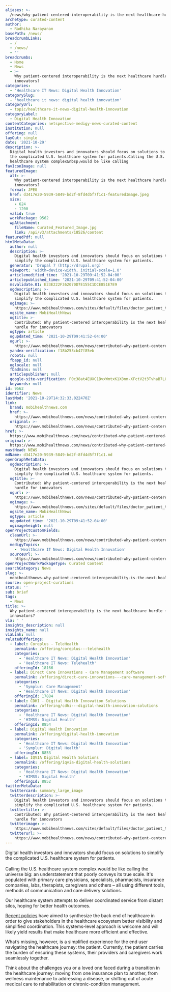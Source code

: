 ```yaml
---
aliases: >-
  /news/why-patient-centered-interoperability-is-the-next-healthcare-hurdle-for-innovators
archetype: curated-content
author:
  - Radhika Narayanan
basePath: /news/
breadcrumbLinks:
  - /
  - /news/
  - ''
breadcrumbs:
  - Home
  - News
  - >-
    Why patient-centered interoperability is the next healthcare hurdle for
    innovators?
categories:
  - 'Healthcare IT News: Digital Health Innovation'
categorySlug:
  - 'healthcare it news: digital health innovation'
categoryUrl:
  - topic/healthcare-it-news-digital-health-innovation
categoryLabel:
  - Digital Health Innovation
contentCategories: netspective-medigy-news-curated-content
institution: null
offering: null
layOut: single
date: '2021-10-29'
description: >-
  Digital health investors and innovators should focus on solutions to simplify
  the complicated U.S. healthcare system for patients.Calling the U.S.
  healthcare system complex&nbsp;would be like calling 
favIconImage: null
featuredImage:
  alt: >-
    Why patient-centered interoperability is the next healthcare hurdle for
    innovators?
  format: JPEG
  href: d3417e20-5939-5849-bd2f-8fd4d5f7f1c1-featuredImage.jpeg
  size:
    - 624
    - 1200
  valid: true
  workPackage: 9562
  wpAttachment:
    fileName: Curated_Featured_Image.jpg
    link: /api/v3/attachments/18526/content
featuredPdf: null
htmlMetaData:
  author: null
  description: >-
    Digital health investors and innovators should focus on solutions to
    simplify the complicated U.S. healthcare system for patients.
  generator: 'Drupal 7 (http://drupal.org)'
  viewport: 'width=device-width, initial-scale=1.0'
  articlemodified_time: '2021-10-29T09:41:52-04:00'
  articlepublished_time: '2021-10-29T09:41:52-04:00'
  msvalidate.01: E23E222F362070D7E155C1DCE851E7E9
  ogdescription: >-
    Digital health investors and innovators should focus on solutions to
    simplify the complicated U.S. healthcare system for patients.
  ogimage: >-
    https://www.mobihealthnews.com/sites/default/files/doctor_patient_tablet_web_xl-915090360.jpg
  ogsite_name: MobiHealthNews
  ogtitle: >-
    Contributed: Why patient-centered interoperability is the next healthcare
    hurdle for innovators
  ogtype: article
  ogupdated_time: '2021-10-29T09:41:52-04:00'
  ogurl: >-
    https://www.mobihealthnews.com/news/contributed-why-patient-centered-interoperability-next-healthcare-hurdle-innovators
  yandex-verification: f18b253cb47f85eb
  robots: null
  fbapp_id: null
  oglocale: null
  fbadmins: null
  articlepublisher: null
  google-site-verification: F0c38at4EUXC1BvxWmtxK1X8nm-XFctV2t3TvhaB7L8
  keywords: null
id: 9562
identifier: News
lastMod: '2021-10-29T14:32:33.022470Z'
link:
  brand: mobihealthnews.com
  href: >-
    https://www.mobihealthnews.com/news/contributed-why-patient-centered-interoperability-next-healthcare-hurdle-innovators
  original: >-
    https://www.mobihealthnews.com/news/contributed-why-patient-centered-interoperability-next-healthcare-hurdle-innovators
href: >-
  https://www.mobihealthnews.com/news/contributed-why-patient-centered-interoperability-next-healthcare-hurdle-innovators
original: >-
  https://www.mobihealthnews.com/news/contributed-why-patient-centered-interoperability-next-healthcare-hurdle-innovators
mastHead: NEWS
mdName: d3417e20-5939-5849-bd2f-8fd4d5f7f1c1.md
openGraphMetaData:
  ogdescription: >-
    Digital health investors and innovators should focus on solutions to
    simplify the complicated U.S. healthcare system for patients.
  ogtitle: >-
    Contributed: Why patient-centered interoperability is the next healthcare
    hurdle for innovators
  ogurl: >-
    https://www.mobihealthnews.com/news/contributed-why-patient-centered-interoperability-next-healthcare-hurdle-innovators
  ogimage: >-
    https://www.mobihealthnews.com/sites/default/files/doctor_patient_tablet_web_xl-915090360.jpg
  ogsite_name: MobiHealthNews
  ogtype: article
  ogupdated_time: '2021-10-29T09:41:52-04:00'
  ogimageheight: null
openProjectCustomFields:
  cleanUrl: >-
    https://www.mobihealthnews.com/news/contributed-why-patient-centered-interoperability-next-healthcare-hurdle-innovators
  medigyTopics:
    - 'Healthcare IT News: Digital Health Innovation'
  sourceUrl: >-
    https://www.mobihealthnews.com/news/contributed-why-patient-centered-interoperability-next-healthcare-hurdle-innovators
openProjectWorkPackageType: Curated Content
searchCategory: News
slug: >-
  mobihealthnews-why-patient-centered-interoperability-is-the-next-healthcare-hurdle-for-innovators
source: open-project-curations
status: ''
sub: brief
tags:
  - News
title: >-
  Why patient-centered interoperability is the next healthcare hurdle for
  innovators?
via: ' '
insights_description: null
insights_name: null
viaLink: null
relatedOfferings:
  - label: Coreplus - TeleHealth
    permalink: /offering/coreplus---telehealth
    categories:
      - 'Healthcare IT News: Digital Health Innovation'
      - 'Healthcare IT News: Telehealth'
    offeringId: 18166
  - label: Direct Care Innovations - Care Management software
    permalink: /offering/direct-care-innovations---care-management-software
    categories:
      - 'Symplur: Care Management'
      - 'Healthcare IT News: Digital Health Innovation'
    offeringId: 17884
  - label: CDHI - Digital Health Innovation Solutions
    permalink: /offering/cdhi---digital-health-innovation-solutions
    categories:
      - 'Healthcare IT News: Digital Health Innovation'
      - 'HIMSS: Digital Health'
    offeringId: 8854
  - label: Digital Health Innovation
    permalink: /offering/digital-health-innovation
    categories:
      - 'Healthcare IT News: Digital Health Innovation'
      - 'Symplur: Digital Health'
    offeringId: 8853
  - label: IQVIA Digital Health Solutions
    permalink: /offering/iqvia-digital-health-solutions
    categories:
      - 'Healthcare IT News: Digital Health Innovation'
      - 'HIMSS: Digital Health'
    offeringId: 8852
twitterMetaData:
  twittercard: summary_large_image
  twitterdescription: >-
    Digital health investors and innovators should focus on solutions to
    simplify the complicated U.S. healthcare system for patients.
  twittertitle: >-
    Contributed: Why patient-centered interoperability is the next healthcare
    hurdle for innovators
  twitterimage: >-
    https://www.mobihealthnews.com/sites/default/files/doctor_patient_tablet_web_xl-915090360.jpg
  twitterurl: >-
    https://www.mobihealthnews.com/news/contributed-why-patient-centered-interoperability-next-healthcare-hurdle-innovators
---
```

<p>Digital health investors and innovators should focus on solutions to simplify the complicated U.S. healthcare system for patients.<br><br>Calling the U.S. healthcare system complex&nbsp;would be like calling the universe big: an understatement that poorly conveys its true scale. It's populated with primary care physicians, specialists, pharmacists, insurance companies, labs, therapists, caregivers and others – all using different tools, methods of communication and care delivery solutions.</p><p>Our healthcare system attempts to deliver coordinated service from distant silos, hoping for better health outcomes.</p><p><a href="https://www.federalregister.gov/documents/2020/05/01/2020-05050/medicare-and-medicaid-programs-patient-protection-and-affordable-care-act-interoperability-and">Recent policies</a> have aimed to synthesize the back end&nbsp;of healthcare in order to give stakeholders in the healthcare ecosystem better visibility and simplified coordination. This systems-level approach is welcome and will likely yield results that make healthcare more efficient and effective.</p><p>What’s missing, however, is a simplified experience for the end user navigating the healthcare journey: the patient. Currently, the patient carries the burden of ensuring these systems, their providers and caregivers work seamlessly together.</p><p>Think about the challenges you or a loved one faced during a transition in the healthcare journey: moving from one insurance plan to another, from wellness maintenance to addressing a disease, or shifting out of acute medical care to rehabilitation or chronic-condition management.</p>